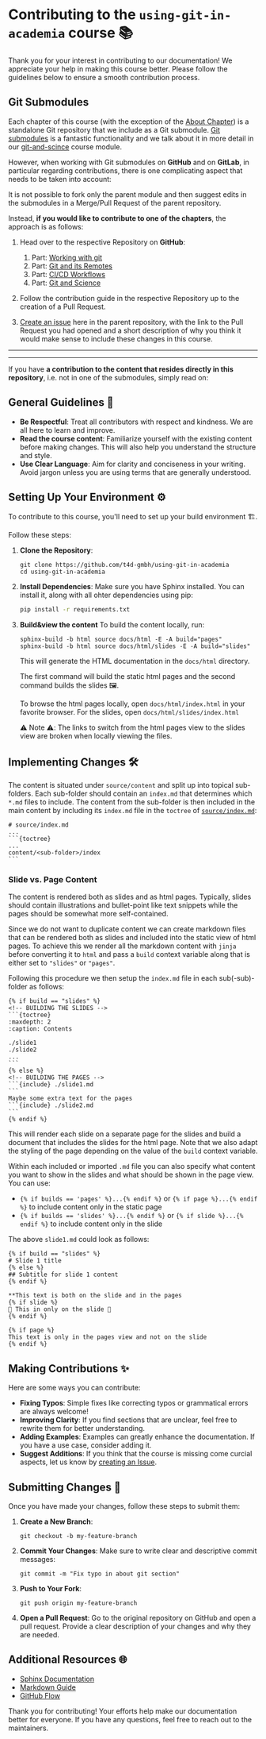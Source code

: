 # Contributing to the `using-git-in-academia` course 📚

Thank you for your interest in contributing to our documentation!
We appreciate your help in making this course better.
Please follow the guidelines below to ensure a smooth contribution process.

## Git Submodules

Each chapter of this course (with the exception of the [About Chapter](https://t4d-gmbh.github.io/using-git-in-academia/content/about/index.html)) is a standalone Git repository that we include as a Git submodule.
[Git submodules](https://git-scm.com/book/en/v2/Git-Tools-Submodules) is a fantastic functionality and we talk about it in more detail in our [git-and-scince](https://t4d-gmbh.github.io/git-and-science/content/submodules/index.html) course module.

However, when working with Git submodules on **GitHub** and on **GitLab**, in particular regarding contributions, there is one complicating aspect that needs to be taken into account:

It is not possible to fork only the parent module and then suggest edits in the submodules in a Merge/Pull Request of the parent repository.

Instead, **if you would like to contribute to one of the chapters**, the approach is as follows:

1. Head over to the respective Repository on **GitHub**:

   1. Part: [Working with git](https://github.com/t4d-gmbh/working-with-git)
   2. Part: [Git and its Remotes](https://github.com/t4d-gmbh/git-and-its-remotes)
   3. Part: [CI/CD Workflows](https://github.com/t4d-gmbh/ci-cd-workflows)
   4. Part: [Git and Science](https://github.com/t4d-gmbh/git-and-science)

1. Follow the contribution guide in the respective Repository up to the creation of a Pull Request.
1. [Create an issue](https://github.com/t4d-gmbh/using-git-in-academia/issues/new) here in the parent repository, with the link to the Pull Request you had opened and a short description of why you think it would make sense to include these changes in this course.


---
---

If you have **a contribution to the content that resides directly in this repository**, i.e. not in one of the submodules, simply read on:

## General Guidelines 📝

- **Be Respectful**: Treat all contributors with respect and kindness.
  We are all here to learn and improve.
- **Read the course content**: Familiarize yourself with the existing content before making changes.
  This will also help you understand the structure and style.
- **Use Clear Language**: Aim for clarity and conciseness in your writing.
  Avoid jargon unless you are using terms that are generally understood.

## Setting Up Your Environment ⚙️

To contribute to this course, you'll need to set up your build environment 🏗️.

Follow these steps:

1. **Clone the Repository**:
    ```
    git clone https://github.com/t4d-gmbh/using-git-in-academia
    cd using-git-in-academia
    ```

1. **Install Dependencies**:
   Make sure you have Sphinx installed.
   You can install it, along with all ohter dependencies using pip:
   ```bash
   pip install -r requirements.txt
   ```

1. **Build&view the content**
   To build the content locally, run:
   ```
   sphinx-build -b html source docs/html -E -A build="pages"
   sphinx-build -b html source docs/html/slides -E -A build="slides"
   ```
   This will generate the HTML documentation in the `docs/html` directory.

   The first command will build the static html pages and the second command builds the slides 🖼️.
   
   To browse the html pages locally, open `docs/html/index.html` in your favorite browser.
   For the slides, open `docs/html/slides/index.html`

   ⚠️ Note ⚠️: The links to switch from the html pages view to the slides view are broken when locally
   viewing the files.

## Implementing Changes 🛠️

The content is situated under `source/content` and split up into topical sub-folders.
Each sub-folder should contain an `index.md` that determines which `*.md` files to include.
The content from the sub-folder is then included in the main content by including its `index.md`
file in the `toctree` of [`source/index.md`](./source/index.md):

    # source/index.md
    ...
    ```{toctree}
    ...
    content/<sub-folder>/index
    ```

### Slide vs. Page Content

The content is rendered both as slides and as html pages.
Typically, slides should contain illustrations and bullet-point like text snippets while the 
pages should be somewhat more self-contained.

Since we do not want to duplicate content we can create markdown files that can be rendered both
as slides and included into the static view of html pages.
To achieve this we render all the markdown content with `jinja` before converting it to `html` and
pass a `build` context variable along that is either set to `"slides"` or `"pages"`.

Following this procedure we then setup the `index.md` file in each sub(-sub)-folder as follows:


    {% if build == "slides" %}
    <!-- BUILDING THE SLIDES -->
    ```{toctree}
    :maxdepth: 2
    :caption: Contents
    
    ./slide1
    ./slide2
    ...
    ```
    {% else %}
    <!-- BUILDING THE PAGES -->
    ```{include} ./slide1.md
    ```
    Maybe some extra text for the pages
    ```{include} ./slide2.md
    ```
    {% endif %}

This will render each slide on a separate page for the slides and build a document
that includes the slides for the html page.
Note that we also adapt the styling of the page depending on the value of the `build`
context variable.

Within each included or imported `.md` file you can also specify what content you want
to show in the slides and what should be shown in the page view.
You can use:

- `{% if builds == 'pages' %}...{% endif %}` or `{% if page %}...{% endif %}` to include
  content only in the static page
- `{% if builds == 'slides' %}...{% endif %}` or `{% if slide %}...{% endif %}` to include
  content only in the slide

The above `slide1.md` could look as follows:

    {% if build == "slides" %}
    # Slide 1 title
    {% else %}
    ## Subtitle for slide 1 content
    {% endif %}

    **This text is both on the slide and in the pages
    {% if slide %}
    🤪 This in only on the slide 🤪
    {% endif %}

    {% if page %}
    This text is only in the pages view and not on the slide
    {% endif %}


## Making Contributions ✨

Here are some ways you can contribute:

- **Fixing Typos**: Simple fixes like correcting typos or grammatical errors are always welcome!
- **Improving Clarity**: If you find sections that are unclear, feel free to rewrite them for better understanding.
- **Adding Examples**: Examples can greatly enhance the documentation. If you have a use case, consider adding it.
- **Suggest Additions**: If you think that the course is missing come curcial aspects, let us know by [creating an Issue](https://github.com/t4d-gmbh/using-git-in-academia/issues/new).

## Submitting Changes 🚀

Once you have made your changes, follow these steps to submit them:

1. **Create a New Branch**:
    ```
    git checkout -b my-feature-branch
    ```

2. **Commit Your Changes**:
   Make sure to write clear and descriptive commit messages:
    ```
    git commit -m "Fix typo in about git section"
    ```

3. **Push to Your Fork**:
    ```
    git push origin my-feature-branch
    ```

4. **Open a Pull Request**:
   Go to the original repository on GitHub and open a pull request.
   Provide a clear description of your changes and why they are needed.

## Additional Resources 🌐

- [Sphinx Documentation](https://www.sphinx-doc.org/en/master/)
- [Markdown Guide](https://www.markdownguide.org/)
- [GitHub Flow](https://guides.github.com/introduction/flow/)

Thank you for contributing!
Your efforts help make our documentation better for everyone. If you have any questions, feel free to reach out to the maintainers.

